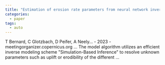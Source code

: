 ```yaml
---
title: "Estimation of erosion rate parameters from neural network inverse modeling of river profile and thermo-geochronology data"
categories:
  - paper
tags:
  - auto
---
```

T Bernard, C Glotzbach, D Peifer, A Neely… - 2023 - meetingorganizer.copernicus.org
… The model algorithm utilizes an efficient inverse modeling scheme "Simulation-Based Inference" to resolve unknown parameters such as uplift or erodibility of the different …
